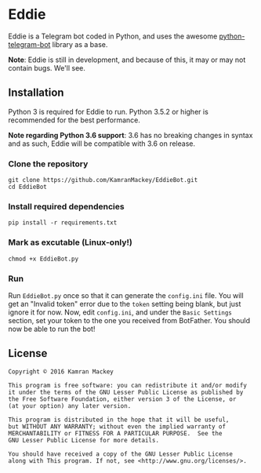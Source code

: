 # Eddie
Eddie is a Telegram bot coded in Python, and uses the awesome [python-telegram-bot](https://python-telegram-bot.org) 
library as a base. 

**Note**: Eddie is still in development, and because of this, it may or may not contain bugs. We'll see.

## Installation
Python 3 is required for Eddie to run. Python 3.5.2 or higher is recommended for the best performance. 

**Note regarding Python 3.6 support**: 3.6 has no breaking changes in syntax and as such, Eddie will be compatible with
3.6 on release.

### Clone the repository
```
git clone https://github.com/KamranMackey/EddieBot.git
cd EddieBot
```

### Install required dependencies
```
pip install -r requirements.txt
```

### Mark as excutable (Linux-only!)
```
chmod +x EddieBot.py
```

### Run
Run `EddieBot.py` once so that it can generate the `config.ini` file. You will get an "Invalid token" error due to the 
`token` setting being blank, but just ignore it for now. Now, edit `config.ini`, and under the `Basic Settings` section, 
set your token to the one you received from BotFather. You should now be able to run the bot!

## License
    Copyright © 2016 Kamran Mackey
    
    This program is free software: you can redistribute it and/or modify
    it under the terms of the GNU Lesser Public License as published by
    the Free Software Foundation, either version 3 of the License, or
    (at your option) any later version.

    This program is distributed in the hope that it will be useful,
    but WITHOUT ANY WARRANTY; without even the implied warranty of
    MERCHANTABILITY or FITNESS FOR A PARTICULAR PURPOSE.  See the
    GNU Lesser Public License for more details.

    You should have received a copy of the GNU Lesser Public License
    along with This program. If not, see <http://www.gnu.org/licenses/>.
    
